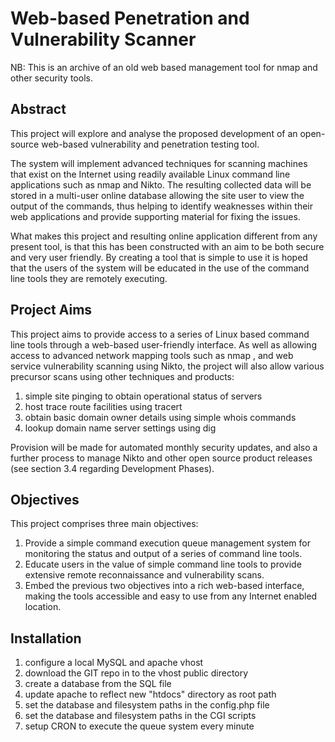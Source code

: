 Web-based Penetration and Vulnerability Scanner
=======
NB: This is an archive of an old web based management tool for nmap and other security tools.

Abstract
-------
This project will explore and analyse the proposed development of an open-source web-based vulnerability and penetration testing tool.

The system will implement advanced techniques for scanning machines that exist on the Internet using readily available Linux command line applications such as nmap and Nikto. The resulting collected data will be stored in a multi-user online database allowing the site user to view the output of the commands, thus helping to identify weaknesses within their web applications and provide supporting material for fixing the issues.

What makes this project and resulting online application different from any present tool, is that this has been constructed with an aim to be both secure and very user friendly. By creating a tool that is simple to use it is hoped that the users of the system will be educated in the use of the command line tools they are remotely executing.

Project Aims
-------
This project aims to provide access to a series of Linux based command line tools through a web-based user-friendly interface. As well as allowing access to advanced network mapping tools such as nmap , and web service vulnerability scanning using Nikto, the project will also allow various precursor scans using other techniques and products:

1. simple site pinging to obtain operational status of servers
2. host trace route facilities using tracert
3. obtain basic domain owner details using simple whois commands
4. lookup domain name server settings using dig 

Provision will be made for automated monthly security updates, and also a further process to manage Nikto and other open source product releases (see section 3.4 regarding Development Phases).

Objectives
-------
This project comprises three main objectives:

1. Provide a simple command execution queue management system for monitoring the status and output of a series of command line tools.
2. Educate users in the value of simple command line tools to provide extensive remote reconnaissance and vulnerability scans.
3. Embed the previous two objectives into a rich web-based interface, making the tools accessible and easy to use from any Internet enabled location.

Installation
-----------
1. configure a local MySQL and apache vhost
2. download the GIT repo in to the vhost public directory
3. create a database from the SQL file
4. update apache to reflect new "htdocs" directory as root path
5. set the database and filesystem paths in the config.php file
6. set the database and filesystem paths in the CGI scripts
7. setup CRON to execute the queue system every minute




